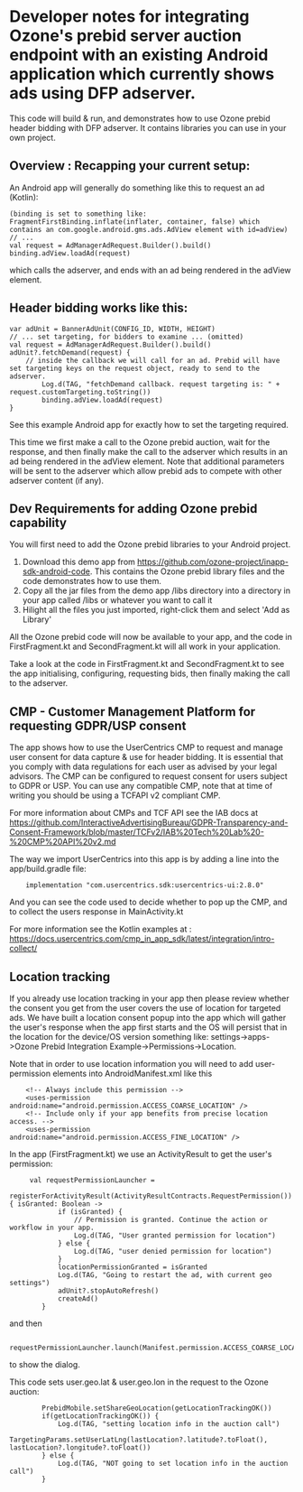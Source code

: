 
# Developer notes for integrating Ozone's prebid server auction endpoint with an existing Android application which currently shows ads using DFP adserver.

This code will build & run, and demonstrates how to use Ozone prebid header bidding with DFP adserver. It contains libraries you can use in your own project.

## Overview : Recapping your current setup:

An Android app will generally do something like this to request an ad (Kotlin):

```
(binding is set to something like: FragmentFirstBinding.inflate(inflater, container, false) which contains an com.google.android.gms.ads.AdView element with id=adView)
// ... 
val request = AdManagerAdRequest.Builder().build()
binding.adView.loadAd(request)
```

which calls the adserver, and ends with an ad being rendered in the adView element.


## Header bidding works like this: 

```
var adUnit = BannerAdUnit(CONFIG_ID, WIDTH, HEIGHT)
// ... set targeting, for bidders to examine ... (omitted)
val request = AdManagerAdRequest.Builder().build()
adUnit?.fetchDemand(request) {
	// inside the callback we will call for an ad. Prebid will have set targeting keys on the request object, ready to send to the adserver.
        Log.d(TAG, "fetchDemand callback. request targeting is: " + request.customTargeting.toString())
        binding.adView.loadAd(request)
}
```

See this example Android app for exactly how to set the targeting required.

This time we first make a call to the Ozone prebid auction, wait for the response, and then finally make the call to the adserver which results in an ad being rendered in the adView element. Note that additional 
parameters will be sent to the adserver which allow prebid ads to compete with other adserver content (if any).


## Dev Requirements for adding Ozone prebid capability

You will first need to add the Ozone prebid libraries to your Android project. 

1. Download this demo app from https://github.com/ozone-project/inapp-sdk-android-code. This contains the Ozone prebid library files and the code demonstrates how to use them.
2. Copy all the jar files from the demo app /libs directory into a directory in your app called /libs or whatever you want to call it
3. Hilight all the files you just imported, right-click them and select 'Add as Library'

All the Ozone prebid code will now be available to your app, and the code in FirstFragment.kt and SecondFragment.kt will all work in your application.

Take a look at the code in FirstFragment.kt and SecondFragment.kt to see the app initialising, configuring, requesting bids, then finally making the call to the adserver.


## CMP - Customer Management Platform for requesting GDPR/USP consent 

The app shows how to use the UserCentrics CMP to request and manage user consent for data capture & use for header bidding. It is essential that you comply with data regulations for each user as advised by your 
legal advisors. The CMP can be configured to request consent for users subject to GDPR or USP. You can use any compatible CMP, note that at time of writing you should be using a TCFAPI v2 compliant CMP.

For more information about CMPs and TCF API see the IAB docs at https://github.com/InteractiveAdvertisingBureau/GDPR-Transparency-and-Consent-Framework/blob/master/TCFv2/IAB%20Tech%20Lab%20-%20CMP%20API%20v2.md

The way we import UserCentrics into this app is by adding a line into the app/build.gradle file: 

```
    implementation "com.usercentrics.sdk:usercentrics-ui:2.8.0"
```

And you can see the code used to decide whether to pop up the CMP, and to collect the users response in MainActivity.kt

For more information see the Kotlin examples at : https://docs.usercentrics.com/cmp_in_app_sdk/latest/integration/intro-collect/


## Location tracking

If you already use location tracking in your app then please review whether the consent you get from the user covers the use of location for targeted ads. We have built a location consent popup into the app which 
will gather the user's response when the app first starts and the OS will persist that in the location for the device/OS version something like: settings->apps->Ozone Prebid Integration 
Example->Permissions->Location. 

Note that in order to use location information you will need to add user-permission elements into AndroidManifest.xml like this

```
    <!-- Always include this permission -->
    <uses-permission android:name="android.permission.ACCESS_COARSE_LOCATION" />
    <!-- Include only if your app benefits from precise location access. -->
    <uses-permission android:name="android.permission.ACCESS_FINE_LOCATION" />
```

In the app (FirstFragment.kt) we use an ActivityResult to get the user's permission: 

```
     val requestPermissionLauncher =
        registerForActivityResult(ActivityResultContracts.RequestPermission()) { isGranted: Boolean ->
            if (isGranted) {
                // Permission is granted. Continue the action or workflow in your app.
                Log.d(TAG, "User granted permission for location")
            } else {
                Log.d(TAG, "user denied permission for location")
            }
            locationPermissionGranted = isGranted
            Log.d(TAG, "Going to restart the ad, with current geo settings")
            adUnit?.stopAutoRefresh()
            createAd()
        }
```

and then
```
   requestPermissionLauncher.launch(Manifest.permission.ACCESS_COARSE_LOCATION)
```
to show the dialog.

This code sets user.geo.lat & user.geo.lon in the request to the Ozone auction:

```
        PrebidMobile.setShareGeoLocation(getLocationTrackingOK())
        if(getLocationTrackingOK()) {
            Log.d(TAG, "setting location info in the auction call")
            TargetingParams.setUserLatLng(lastLocation?.latitude?.toFloat(), lastLocation?.longitude?.toFloat())
        } else {
            Log.d(TAG, "NOT going to set location info in the auction call")
        }
```




